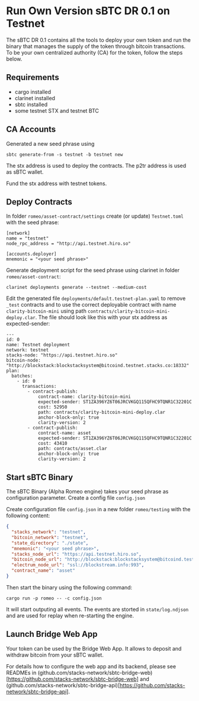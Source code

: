 # Run Own Version sBTC DR 0.1 on Testnet

The sBTC DR 0.1 contains all the tools to deploy your own token and run the binary that manages the supply of the token through bitcoin transactions. To be your own centralized authority (CA) for the token, follow the steps below.

## Requirements
* cargo installed
* clarinet installed
* sbtc installed
* some testnet STX and testnet BTC

## CA Accounts
Generated a new seed phrase using

```
sbtc generate-from -s testnet -b testnet new
```

The stx address is used to deploy the contracts. The p2tr address is used as sBTC wallet.

Fund the stx address with testnet tokens.


## Deploy Contracts

In folder `romeo/asset-contract/settings` create (or update) `Testnet.toml` with the seed phrase:

```
[network]
name = "testnet"
node_rpc_address = "http://api.testnet.hiro.so"

[accounts.deployer]
mnemonic = "<your seed phrase>"
```

Generate deployment script for the seed phrase using clarinet in folder `romeo/asset-contract`:
```
clarinet deployments generate --testnet --medium-cost
```

Edit the generated file `deployments/default.testnet-plan.yaml` to remove `_test` contracts and to use the correct deployable contract with name `clarity-bitcoin-mini` using path `contracts/clarity-bitcoin-mini-deploy.clar`. The file should look like this with your stx address as expected-sender:

```
---
id: 0
name: Testnet deployment
network: testnet
stacks-node: "https://api.testnet.hiro.so"
bitcoin-node: "http://blockstack:blockstacksystem@bitcoind.testnet.stacks.co:18332"
plan:
  batches:
    - id: 0
      transactions:
        - contract-publish:
            contract-name: clarity-bitcoin-mini
            expected-sender: ST1ZA396YZ6T06JRCVKGQ115QFHC9TQNR1C32201C
            cost: 52950
            path: contracts/clarity-bitcoin-mini-deploy.clar
            anchor-block-only: true
            clarity-version: 2
        - contract-publish:
            contract-name: asset
            expected-sender: ST1ZA396YZ6T06JRCVKGQ115QFHC9TQNR1C32201C
            cost: 43410
            path: contracts/asset.clar
            anchor-block-only: true
            clarity-version: 2

```

## Start sBTC Binary
The sBTC Binary (Alpha Romeo engine) takes your seed phrase as configuration parameter.
Create a config file `config.json`

Create configuration file `config.json` in a new folder `romeo/testing` with the following content:

```json
{
  "stacks_network": "testnet",
  "bitcoin_network": "testnet",
  "state_directory": "./state",
  "mnemonic": "<your seed phrase>",
  "stacks_node_url": "https://api.testnet.hiro.so",
  "bitcoin_node_url": "http://blockstack:blockstacksystem@bitcoind.testnet.stacks.co:18332",
  "electrum_node_url": "ssl://blockstream.info:993",
  "contract_name": "asset"
}
```

Then start the binary using the following command:

```
cargo run -p romeo -- -c config.json
```

It will start outputing all events. The events are storted in `state/log.ndjson` and are used for replay when re-starting the engine.

## Launch Bridge Web App

Your token can be used by the Bridge Web App. It allows to deposit and withdraw bitcoin from your sBTC wallet.

For details how to configure the web app and its backend, please see READMEs in (github.com/stacks-network/sbtc-bridge-web)[https://github.com/stacks-network/sbtc-bridge-web] and (github.com/stacks-network/sbtc-bridge-api)[https://github.com/stacks-network/sbtc-bridge-api].


